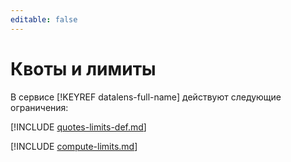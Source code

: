 ```yaml
---
editable: false
---
```


# Квоты и лимиты

В сервисе [!KEYREF datalens-full-name] действуют следующие ограничения:

[!INCLUDE [quotes-limits-def.md](../../_includes/quotes-limits-def.md)]

[!INCLUDE [compute-limits.md](../../_includes/datalens/datalens-limits.md)]